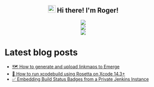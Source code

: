 <h2 align="center"><img src = "https://raw.githubusercontent.com/MartinHeinz/MartinHeinz/master/wave.gif" width = 24px> Hi there! I'm Roger!</h3>

<p align="center">
<img src="https://github-readme-stats.anuraghazra1.vercel.app/api?username=rogerluan&show_icons=true"></br>
<img src="https://github-readme-streak-stats.herokuapp.com/?user=rogerluan"></br>
<img src="https://views.whatilearened.today/views/github/rogerluan/rogerluan.svg"></br>
</p>

<!--

<details><summary>Click to see my Stack Overflow Stats</summary>

![Stack Overflow Card](https://readme-components.vercel.app/api?component=stackoverflow&stackoverflowid=4075379)

</details>

-->

# Latest blog posts

<!-- BLOG-POST-LIST:START -->
- [🗺️ How to generate and upload linkmaps to Emerge](https://www.roger.ml/p/emerge-linkmaps)
- [🦾 How to run xcodebuild using Rosetta on Xcode 14.3+](https://www.roger.ml/p/run-xcodebuild-using-rosetta-xcode-14-3)
- [✅ Embedding Build Status Badges from a Private Jenkins Instance](https://www.roger.ml/p/jenkins-embedded-build-status-badge)
<!-- BLOG-POST-LIST:END -->
